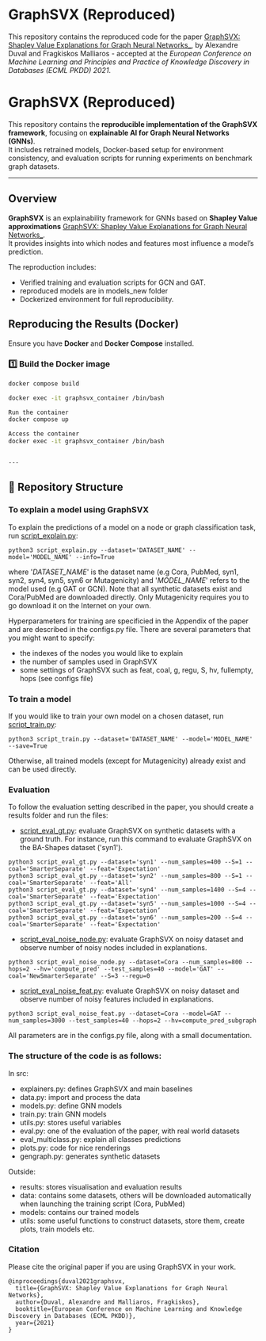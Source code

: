 
#  GraphSVX (Reproduced)

This repository contains the reproduced code for the paper [GraphSVX: Shapley Value Explanations for Graph Neural Networks_](https://2021.ecmlpkdd.org/wp-content/uploads/2021/07/sub_135.pdf), 
by Alexandre Duval and Fragkiskos Malliaros - accepted at the _European Conference on Machine Learning and Principles and Practice of Knowledge Discovery in Databases (ECML PKDD) 2021_. 

# GraphSVX (Reproduced)

This repository contains the **reproducible implementation of the GraphSVX framework**, focusing on **explainable AI for Graph Neural Networks (GNNs)**.  
It includes retrained models, Docker-based setup for environment consistency, and evaluation scripts for running experiments on benchmark graph datasets.

---

##  Overview

**GraphSVX** is an explainability framework for GNNs based on **Shapley Value approximations** [GraphSVX: Shapley Value Explanations for Graph Neural Networks_](https://2021.ecmlpkdd.org/wp-content/uploads/2021/07/sub_135.pdf).  
It provides insights into which nodes and features most influence a model’s prediction.

The reproduction includes:
- Verified training and evaluation scripts for GCN and GAT.
- reproduced models are in models_new folder
- Dockerized environment for full reproducibility.

##  Reproducing the Results (Docker)

Ensure you have **Docker** and **Docker Compose** installed.

### 1️⃣ Build the Docker image
```bash
docker compose build

docker exec -it graphsvx_container /bin/bash

Run the container
docker compose up

Access the container
docker exec -it graphsvx_container /bin/bash


---
```
## 🧩 Repository Structure



### To explain a model using GraphSVX
To explain the predictions of a model on a node or graph classification task, run [script_explain.py](/script_explain.py):
```
python3 script_explain.py --dataset='DATASET_NAME' --model='MODEL_NAME' --info=True
```
where '_DATASET_NAME_' is the dataset name (e.g Cora, PubMed, syn1, syn2, syn4, syn5, syn6 or Mutagenicity) and 
'_MODEL_NAME_' refers to the model used (e.g GAT or GCN). Note that all synthetic datasets exist and Cora/PubMed are downloaded directly. Only Mutagenicity
requires you to go download it on the Internet on your own. 

Hyperparameters for training are specificied in the Appendix of the paper
and are described in the configs.py file. There are several parameters that you might want to specify: 
- the indexes of the nodes you would like to explain
- the number of samples used in GraphSVX
- some settings of GraphSVX such as feat, coal, g, regu, S, hv, fullempty, hops (see configs file)

### To train a model 
If you would like to train your own model on a chosen dataset, run [script_train.py](/script_train.py): 
```
python3 script_train.py --dataset='DATASET_NAME' --model='MODEL_NAME' --save=True
```
Otherwise, all trained models (except for Mutagenicity) already exist and can be used directly. 

### Evaluation 
To follow the evaluation setting described in the paper, you should create a results folder and run the files: 
- [script_eval_gt.py](/script_eval_gt.py): evaluate GraphSVX on synthetic datasets with a ground truth. For instance, run this command to evaluate GraphSVX on the BA-Shapes dataset ('syn1'). 
```
python3 script_eval_gt.py --dataset='syn1' --num_samples=400 --S=1 --coal='SmarterSeparate' --feat='Expectation'
python3 script_eval_gt.py --dataset='syn2' --num_samples=800 --S=1 --coal='SmarterSeparate' --feat='All'
python3 script_eval_gt.py --dataset='syn4' --num_samples=1400 --S=4 --coal='SmarterSeparate' --feat='Expectation' 
python3 script_eval_gt.py --dataset='syn5' --num_samples=1000 --S=4 --coal='SmarterSeparate' --feat=‘Expectation’
python3 script_eval_gt.py --dataset='syn6' --num_samples=200 --S=4 --coal='SmarterSeparate' --feat='Expectation'
```
- [script_eval_noise_node.py](/script_eval_noise_node.py): evaluate GraphSVX on noisy dataset and observe number of noisy nodes included in explanations.
```
python3 script_eval_noise_node.py --dataset=Cora --num_samples=800 --hops=2 --hv='compute_pred' --test_samples=40 --model='GAT' --coal='NewSmarterSeparate' --S=3 --regu=0
```
- [script_eval_noise_feat.py](/script_eval_noise_feat.py): evaluate GraphSVX on noisy dataset and observe number of noisy features included in explanations.
```
python3 script_eval_noise_feat.py --dataset=Cora --model=GAT --num_samples=3000 --test_samples=40 --hops=2 --hv=compute_pred_subgraph
```
All parameters are in the configs.py file, along with a small documentation. 


### The structure of the code is as follows: 
In src: 
- explainers.py: defines GraphSVX and main baselines
- data.py: import and process the data 
- models.py: define GNN models
- train.py: train GNN models
- utils.py: stores useful variables
- eval.py: one of the evaluation of the paper, with real world datasets
- eval_multiclass.py: explain all classes predictions
- plots.py: code for nice renderings
- gengraph.py: generates synthetic datasets

Outside: 
- results: stores visualisation and evaluation results
- data: contains some datasets, others will be downloaded automatically when launching the training script (Cora, PubMed)
- models: contains our trained models
- utils: some useful functions to construct datasets, store them, create plots, train models etc. 

### Citation 
Please cite the original paper if you are using GraphSVX in your work. 
```
@inproceedings{duval2021graphsvx,
  title={GraphSVX: Shapley Value Explanations for Graph Neural Networks},
  author={Duval, Alexandre and Malliaros, Fragkiskos},
  booktitle={European Conference on Machine Learning and Knowledge Discovery in Databases (ECML PKDD)},
  year={2021}
}
```
